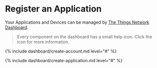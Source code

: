 # Register an Application

Your Applications and Devices can be managed by [The Things Network Dashboard](https://staging.thethingsnetwork.org).

> Every component on the dashboard has a small help icon. Click the icon for more information.

{% include dashboard/create-account.md level="#" %}

{% include dashboard/create-application.md level="#" %}